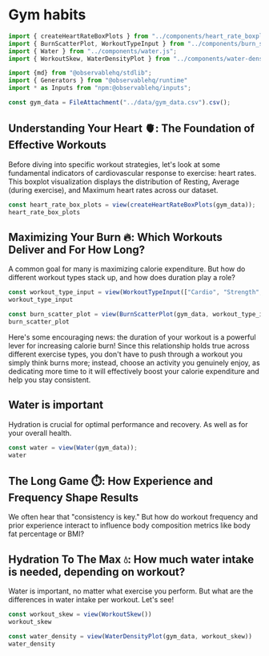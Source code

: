 # Gym habits

```js
import { createHeartRateBoxPlots } from "../components/heart_rate_boxplot.js";
import { BurnScatterPlot, WorkoutTypeInput } from "../components/burn_scatter_plot.js";
import { Water } from "../components/water.js";
import { WorkoutSkew, WaterDensityPlot } from "../components/water-density.js";

import {md} from "@observablehq/stdlib";
import { Generators } from "@observablehq/runtime"
import * as Inputs from "npm:@observablehq/inputs";
```

```js
const gym_data = FileAttachment("../data/gym_data.csv").csv();
```

## Understanding Your Heart 🫀: The Foundation of Effective Workouts

Before diving into specific workout strategies, let's look at some fundamental indicators of cardiovascular response to exercise: heart rates. 
This boxplot visualization displays the distribution of Resting, Average (during exercise), and Maximum heart rates across our dataset.

```js
const heart_rate_box_plots = view(createHeartRateBoxPlots(gym_data));
heart_rate_box_plots
```

## Maximizing Your Burn 🔥: Which Workouts Deliver and For How Long?

A common goal for many is maximizing calorie expenditure. But how do different workout types stack up, and how does duration play a role?

```js
const workout_type_input = view(WorkoutTypeInput(["Cardio", "Strength", "HIIT", "Yoga"]));
workout_type_input
```

```js
const burn_scatter_plot = view(BurnScatterPlot(gym_data, workout_type_input));
burn_scatter_plot
```

Here's some encouraging news: the duration of your workout is a powerful lever for increasing calorie burn! 
Since this relationship holds true across different exercise types, you don't have to push through a workout you simply think burns more; 
instead, choose an activity you genuinely enjoy, as dedicating more time to it will effectively boost your calorie expenditure and help you stay consistent.

## Water is important

Hydration is crucial for optimal performance and recovery. As well as for your overall health.

```js
const water = view(Water(gym_data));
water
```

## The Long Game ⏱️: How Experience and Frequency Shape Results

We often hear that "consistency is key." But how do workout frequency and prior experience interact to influence body composition metrics like body fat percentage or BMI?


## Hydration To The Max 💧: How much water intake is needed, depending on workout?

Water is important, no matter what exercise you perform. But what are the differences in water intake per workout. Let's see!

```js
const workout_skew = view(WorkoutSkew())
workout_skew
```

```js
const water_density = view(WaterDensityPlot(gym_data, workout_skew))
water_density
```


